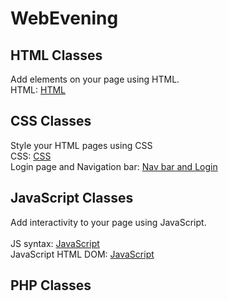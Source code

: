 # WebEvening

## HTML Classes
Add elements on your page using HTML. <br>
HTML: <a href = "https://github.com/LesleyBonyo/WebEvening/tree/main/17-05-2023-html">HTML</a>

## CSS Classes
Style your HTML pages using CSS <br>
CSS: <a href = "https://github.com/LesleyBonyo/WebEvening/tree/main/03-06-2023-css">CSS</a> <br>
Login page and Navigation bar: <a href = "https://github.com/LesleyBonyo/WebEvening/tree/main/10-06-2023">Nav bar and Login</a><br>
## JavaScript Classes
Add interactivity to your page using JavaScript. <br><br>
JS syntax: <a href = "https://github.com/LesleyBonyo/WebEvening/tree/main/17-06-2023">JavaScript</a> <br>
JavaScript HTML DOM: <a href = "https://github.com/LesleyBonyo/WebEvening/tree/main/24-06-2023">JavaScript</a> <br>

## PHP Classes
